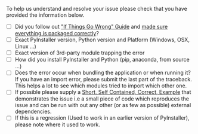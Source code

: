 To help us understand and resolve your issue please check that you have provided
the information below.

- [ ] Did you follow out ["If Things Go Wrong"
  Guide](https://github.com/pyinstaller/pyinstaller/wiki/If-Things-Go-Wrong)
  and [made sure everything is packaged
  correctly](https://github.com/pyinstaller/pyinstaller/wiki/How-to-Report-Bugs#make-sure-everything-is-packaged-correctly)?
- [ ] Exact PyInstaller version, Python version and Platform (Windows,
  OSX, Linux ...)
- [ ] Exact version of 3rd-party module trapping the error
- [ ] How did you install PyInstaller and Python (pip, anaconda, from
  source ...)
- [ ] Does the error occur when bundling the application or when
  running it?<br>
  If you have an import error, please submit the last part of the
  traceback. This helps a lot to see which modules tried to import
  which other one.
- [ ] If possible please supply a [Short, Self Contained, Correct,
  Example](http://sscce.org/) that demonstrates the issue i.e a small
  piece of code which reproduces the issue and can be run with out any
  other (or as few as possible) external dependencies.
- [ ] If this is a regression (Used to work in an earlier version of
  PyInstaller), please note where it used to work.
